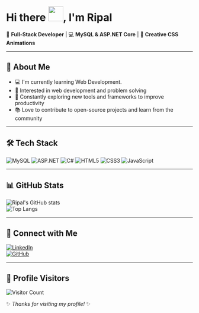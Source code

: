 # Hi there <img src="https://media.giphy.com/media/hvRJCLFzcasrR4ia7z/giphy.gif" width="40">, I'm Ripal  



🚀 **Full-Stack Developer** | 💻 **MySQL & ASP.NET Core** | 🎨 **Creative CSS Animations**

---

## 🌟 About Me
- 💻 I'm currently learning Web Development.
- 🎯 Interested in web development and problem solving
- 🌱 Constantly exploring new tools and frameworks to improve productivity
- 📚 Love to contribute to open-source projects and learn from the community

---

## 🛠️ Tech Stack
![MySQL](https://img.shields.io/badge/MySQL-005C84?style=for-the-badge&logo=mysql&logoColor=white)  ![ASP.NET](https://img.shields.io/badge/ASP.NET_Core-512BD4?style=for-the-badge&logo=dotnet&logoColor=white)  ![C#](https://img.shields.io/badge/C%23-239120?style=for-the-badge&logo=c-sharp&logoColor=white)  ![HTML5](https://img.shields.io/badge/HTML5-E34F26?style=for-the-badge&logo=html5&logoColor=white)  ![CSS3](https://img.shields.io/badge/CSS3-1572B6?style=for-the-badge&logo=css3&logoColor=white)  ![JavaScript](https://img.shields.io/badge/JavaScript-F7DF1E?style=for-the-badge&logo=javascript&logoColor=black)  

---

## 📊 GitHub Stats
![Ripal's GitHub stats](https://github-readme-stats.vercel.app/api?username=RipalPatel18&show_icons=true&theme=tokyonight)  
![Top Langs](https://github-readme-stats.vercel.app/api/top-langs/?username=RipalPatel18&layout=compact&theme=tokyonight)  

---

## 🔗 Connect with Me
[![LinkedIn](https://img.shields.io/badge/LinkedIn-0077B5?style=for-the-badge&logo=linkedin&logoColor=white)](https://www.linkedin.com/in/ripal-patel-202838107/)  
[![GitHub](https://img.shields.io/badge/GitHub-181717?style=for-the-badge&logo=github&logoColor=white)](https://github.com/RipalPatel18)  

---

## 👀 Profile Visitors
![Visitor Count](https://komarev.com/ghpvc/?username=RipalPatel18&style=for-the-badge)

✨ *Thanks for visiting my profile!* ✨
